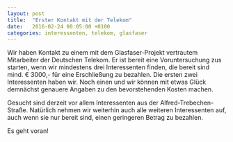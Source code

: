 ```yaml
---
layout: post
title:  "Erster Kontakt mit der Telekom"
date:   2016-02-24 00:05:00 +0100
categories: interessenten, telekom, glasfaser
---
```

Wir haben Kontakt zu einem mit dem Glasfaser-Projekt vertrautem Mitarbeiter der
Deutschen Telekom. Er ist bereit eine Voruntersuchung zus starten, wenn wir
mindestens drei Interessenten finden, die bereit sind mind. € 3000,- für eine
Erschließung zu bezahlen. Die ersten zwei Interessenten haben wir. Noch einen
und wir können mit etwas Glück demnächst genauere Angaben zu den bevorstehenden
Kosten machen.

Gesucht sind derzeit vor allem Interessenten aus der Alfred-Trebechen-Straße.
Natürlich nehmen wir weiterhin auch alle weiteren Interessenten auf, auch wenn
sie nur bereit sind, einen geringeren Betrag zu bezahlen.

Es geht voran!